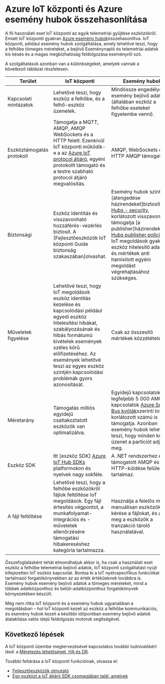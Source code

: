 <properties
 pageTitle="Azure esemény hubok Azure IoT elosztót összehasonlítása |} Microsoft Azure"
 description="A kiemelés funkcionális eltérések és használati eset Azure IoT központi és Azure esemény hubok szolgáltatások összehasonlítása."
 services="iot-hub"
 documentationCenter=""
 authors="fsautomata"
 manager="timlt"
 editor=""/>

<tags
 ms.service="iot-hub"
 ms.devlang="na"
 ms.topic="article"
 ms.tgt_pltfrm="na"
 ms.workload="na"
 ms.date="06/06/2016"
 ms.author="elioda"/>

# <a name="comparison-of-azure-iot-hub-and-azure-event-hubs"></a>Azure IoT központi és Azure esemény hubok összehasonlítása

A fő használati eset IoT központi az egyik telemetriai gyűjtése eszközökről. Emiatt IoT központi gyakran [Azure esemény hubok][]összehasonlítva. IoT központi, például esemény hubok szolgáltatása, amely lehetővé teszi, hogy a felhőbe tömeges méreteket, a bejövő Eseménynapló és telemetriai adatok kis késés és a magas megbízhatóság feldolgozása eseményről szó.

A szolgáltatások azonban van a különbségeket, amelyek vannak a következő táblázat részletesen.

| Terület | IoT központi | Esemény hubok |
| ---- | ------- | ---------- |
| Kapcsolati mintázatok | Lehetővé teszi, hogy eszköz a felhőbe, és a felhő-eszköz üzenetek. | Mindössze engedélyezi az esemény bejövő adatok (általában eszköz a felhőbe eseteket figyelembe venni). |
| Eszköztámogatás protokoll | Támogatja a MQTT, AMQP, AMQP WebSockets és a HTTP felett. Ezenkívül IoT központi működik-e a az [Azure IoT protocol átjáró][lnk-azure-protocol-gateway], egyéni protokollt támogató és a testre szabható protocol átjáró megvalósítás. | AMQP, WebSockets és a HTTP AMQP támogatja. |
| Biztonsági | Eszköz identitás és visszavonható hozzáférés-vezérlés biztosít. A [Fejlesztőeszközök IoT központi Guide biztonság szakaszában]olvashat. | Esemény hubok szintű [átengedése házirendeket]biztosít[Event Hubs - security], korlátozott visszavonási támogatja [a publisher]házirendek[Event Hubs publisher policies]. IoT megoldások gyakran eszköz hitelesítő adatok és mértékek anti hamisított egyéni megoldást végrehajtásához szükséges. |
| Műveletek figyelése | Lehetővé teszi, hogy IoT megoldások eszköz identitás kezelése és kapcsolódási például egyedi eszköz hitelesítési hibákat, szabályozásának és hibás formátumú kivételek események széles körű előfizetéséhez. Az események lehetővé teszi az egyes eszköz szintjén kapcsolódási problémák gyors azonosítását. | Csak az összesítő mértékek közzététele. |
| Méretarány | Támogatás milliós egyidejű csatlakoztatott eszközök van optimalizálva. | Egyidejű kapcsolatok – legfeljebb 5 000 AMQP kapcsolatok [Azure Service Bus kvóták][]szerinti további korlátozott számú is támogatja. Azonban esemény hubok lehetővé teszi, hogy minden küldött üzenet a partíciót adja meg. |
| Eszköz SDK | Itt [eszköz SDK] [ Azure IoT Hub SDKs] platformokon és nyelvek nagy sokféle. | A .NET rendszerhez és a c támogatott AMQP és a HTTP-küldése felületek is tartalmaz. |
| A fájl feltöltése | Lehetővé teszi, hogy a felhőbe eszközökről fájlok feltöltése IoT megoldások. Egy fájl értesítés végpontot, a munkafolyamat-integrációs és -műveletek ellenőrzésére támogatási hibakereséshez kategória tartalmazza. | Használja a felelős minta manuálisan eszközökről kérése a fájlokat, és adja meg a eszközök a tranzakció tároló használatával. |

Összefoglalásként tehát elmondhatjuk akkor is, ha csak a használati eset eszköz a felhőbe telemetriai bejövő adatok, IoT központi szolgáltatást nyújt kifejezetten IoT eszköz kapcsolat. Bontsa ki a IoT nyelvspecifikus funkciókat tartalmazó forgatókönyvekben az az érték értékűeknek továbbra is. Esemény hubok esemény bejövő adatok a tömeges méreteket, mind a többek adatközponthoz és belüli-adatközponthoz forgatókönyvek környezetében készült.

Még nem ritka IoT központi és a esemény hubok ugyanabban a megoldásban – hol IoT központi kezeli az eszköz a felhőbe kommunikációs, és esemény hubok kezeli a későbbi időpontban esemény bejövő adatok átalakítása valós idejű feldolgozás motorok segítségével.

## <a name="next-steps"></a>Következő lépések

A IoT központi üzembe megtervezésével kapcsolatos további tudnivalókért lásd: a [Méretezés lehetőséget, HA és DR][lnk-scaling].

További feltárása a IoT központi funkcióinak, olvassa el:

- [Fejlesztőeszközök útmutató][lnk-devguide]
- [Egy eszközt a IoT átjáró SDK csomagjában talál, amelyek][lnk-gateway]

[Azure esemény hubok]: ../event-hubs/event-hubs-what-is-event-hubs.md
[A központi IoT Fejlesztőeszközök útmutató biztonsági szakasza]: iot-hub-devguide-security.md
[Event Hubs - security]: ../event-hubs/event-hubs-authentication-and-security-model-overview.md
[Event Hubs publisher policies]: ../event-hubs/event-hubs-overview.md#common-publisher-tasks
[Azure Service Bus kvóták]: ../service-bus-messaging/service-bus-quotas.md
[Azure IoT Hub SDKs]: https://github.com/Azure/azure-iot-sdks/blob/master/readme.md
[lnk-azure-protocol-gateway]: iot-hub-protocol-gateway.md

[lnk-scaling]: iot-hub-scaling.md
[lnk-devguide]: iot-hub-devguide.md
[lnk-gateway]: iot-hub-linux-gateway-sdk-simulated-device.md
